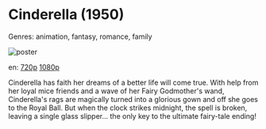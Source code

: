 # Cinderella (1950)

Genres: animation, fantasy, romance, family

![poster](http://image.tmdb.org/t/p/w500/2wlK3RvdWK3zcyDYd5lUB5r4XMe.jpg)

en:
  [720p](magnet:?xt=urn:btih:38E429C50EBAC1C773F70845A45C37F8E1205B44&tr=udp://glotorrents.pw:6969/announce&tr=udp://tracker.opentrackr.org:1337/announce&tr=udp://torrent.gresille.org:80/announce&tr=udp://tracker.openbittorrent.com:80&tr=udp://tracker.coppersurfer.tk:6969&tr=udp://tracker.leechers-paradise.org:6969&tr=udp://p4p.arenabg.ch:1337&tr=udp://tracker.internetwarriors.net:1337)
  [1080p](magnet:?xt=urn:btih:97C25CA3D77E46843FC7AC3F8DB302F98F2CB3F5&tr=udp://glotorrents.pw:6969/announce&tr=udp://tracker.opentrackr.org:1337/announce&tr=udp://torrent.gresille.org:80/announce&tr=udp://tracker.openbittorrent.com:80&tr=udp://tracker.coppersurfer.tk:6969&tr=udp://tracker.leechers-paradise.org:6969&tr=udp://p4p.arenabg.ch:1337&tr=udp://tracker.internetwarriors.net:1337)
  


Cinderella has faith her dreams of a better life will come true. With help from her loyal mice friends and a wave of her Fairy Godmother's wand, Cinderella's rags are magically turned into a glorious gown and off she goes to the Royal Ball. But when the clock strikes midnight, the spell is broken, leaving a single glass slipper... the only key to the ultimate fairy-tale ending!